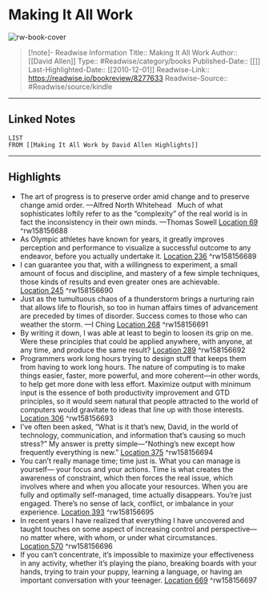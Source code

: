 # Making It All Work

![rw-book-cover](https://images-na.ssl-images-amazon.com/images/I/51JM-lu9elL._SL200_.jpg)
<br>
>[!note]- Readwise Information
>Title:: Making It All Work
>Author:: [[David Allen]]
>Type:: #Readwise/category/books
>Published-Date:: [[]]
>Last-Highlighted-Date:: [[2010-12-01]]
>Readwise-Link:: https://readwise.io/bookreview/8277633
>Readwise-Source:: #Readwise/source/kindle
--- 

## Linked Notes
```dataview
LIST
FROM [[Making It All Work by David Allen Highlights]]
```

---

## Highlights
- The art of progress is to preserve order amid change and to preserve change amid order. —Alfred North Whitehead   Much of what sophisticates loftily refer to as the “complexity” of the real world is in fact the inconsistency in their own minds. —Thomas Sowell [Location 69](https://readwise.io/open/158156688) ^rw158156688
- As Olympic athletes have known for years, it greatly improves perception and performance to visualize a successful outcome to any endeavor, before you actually undertake it. [Location 236](https://readwise.io/open/158156689) ^rw158156689
- I can guarantee you that, with a willingness to experiment, a small amount of focus and discipline, and mastery of a few simple techniques, those kinds of results and even greater ones are achievable. [Location 245](https://readwise.io/open/158156690) ^rw158156690
- Just as the tumultuous chaos of a thunderstorm brings a nurturing rain that allows life to flourish, so too in human affairs times of advancement are preceded by times of disorder. Success comes to those who can weather the storm. —I Ching [Location 268](https://readwise.io/open/158156691) ^rw158156691
- By writing it down, I was able at least to begin to loosen its grip on me. Were these principles that could be applied anywhere, with anyone, at any time, and produce the same result? [Location 289](https://readwise.io/open/158156692) ^rw158156692
- Programmers work long hours trying to design stuff that keeps them from having to work long hours. The nature of computing is to make things easier, faster, more powerful, and more coherent—in other words, to help get more done with less effort. Maximize output with minimum input is the essence of both productivity improvement and GTD principles, so it would seem natural that people attracted to the world of computers would gravitate to ideas that line up with those interests. [Location 306](https://readwise.io/open/158156693) ^rw158156693
- I’ve often been asked, “What is it that’s new, David, in the world of technology, communication, and information that’s causing so much stress?” My answer is pretty simple—“Nothing’s new except how frequently everything is new.” [Location 375](https://readwise.io/open/158156694) ^rw158156694
- You can’t really manage time; time just is. What you can manage is yourself— your focus and your actions. Time is what creates the awareness of constraint, which then forces the real issue, which involves where and when you allocate your resources. When you are fully and optimally self-managed, time actually disappears. You’re just engaged. There’s no sense of lack, conflict, or imbalance in your experience. [Location 393](https://readwise.io/open/158156695) ^rw158156695
- In recent years I have realized that everything I have uncovered and taught touches on some aspect of increasing control and perspective—no matter where, with whom, or under what circumstances. [Location 570](https://readwise.io/open/158156696) ^rw158156696
- If you can’t concentrate, it’s impossible to maximize your effectiveness in any activity, whether it’s playing the piano, breaking boards with your hands, trying to train your puppy, learning a language, or having an important conversation with your teenager. [Location 669](https://readwise.io/open/158156697) ^rw158156697
